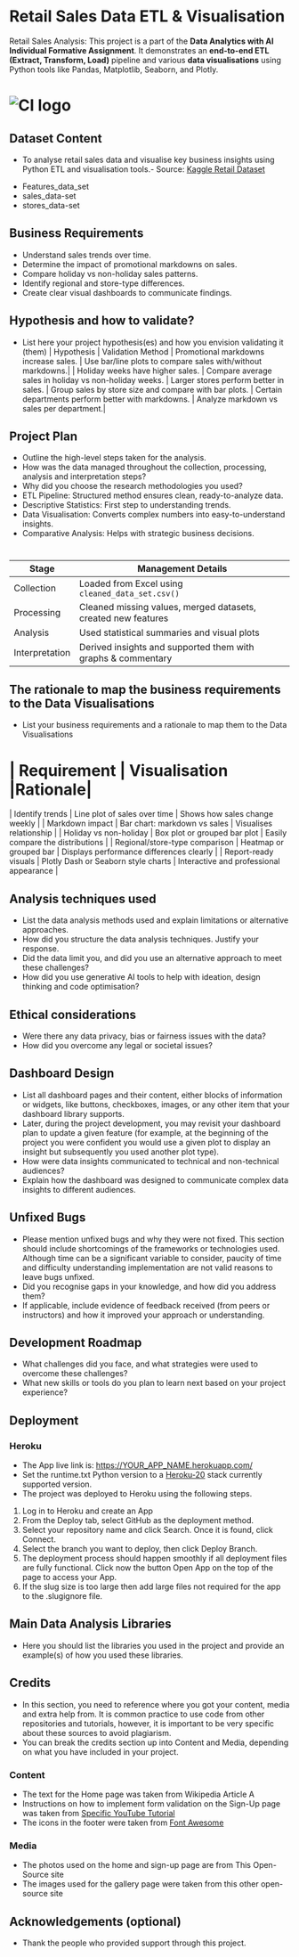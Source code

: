 
# Retail Sales Data ETL & Visualisation

Retail Sales Analysis: This project is a part of the **Data Analytics with AI Individual Formative Assignment**. It demonstrates an **end-to-end ETL (Extract, Transform, Load)** pipeline and various **data visualisations** using Python tools like Pandas, Matplotlib, Seaborn, and Plotly.


# ![CI logo](https://codeinstitute.s3.amazonaws.com/fullstack/ci_logo_small.png)


## Dataset Content
* To analyse retail sales data and visualise key business insights using Python ETL and visualisation tools.- Source: [Kaggle Retail Dataset](https://www.kaggle.com/datasets/manjeetsingh/retaildataset)
- Features_data_set
- sales_data-set
- stores_data-set


## Business Requirements
* Understand sales trends over time.
* Determine the impact of promotional markdowns on sales.
* Compare holiday vs non-holiday sales patterns.
* Identify regional and store-type differences.
* Create clear visual dashboards to communicate findings.



## Hypothesis and how to validate?
* List here your project hypothesis(es) and how you envision validating it (them)
| Hypothesis                                         | Validation Method
| Promotional markdowns increase sales.              | Use bar/line plots to compare sales with/without markdowns.|
| Holiday weeks have higher sales.                   | Compare average sales in holiday vs non-holiday weeks.
| Larger stores perform better in sales.             | Group sales by store size and compare with bar plots.
| Certain departments perform better with markdowns. | Analyze markdown vs sales per department.|


## Project Plan
* Outline the high-level steps taken for the analysis.
* How was the data managed throughout the collection, processing, analysis and interpretation steps?
* Why did you choose the research methodologies you used?
* ETL Pipeline: Structured method ensures clean, ready-to-analyze data.
* Descriptive Statistics: First step to understanding trends.
* Data Visualisation: Converts complex numbers into easy-to-understand insights.
* Comparative Analysis: Helps with strategic business decisions.
#
| Stage          | Management Details                                            |
| -------------- | ------------------------------------------------------------- |
| Collection     | Loaded from Excel using `cleaned_data_set.csv()`              |
| Processing     | Cleaned missing values, merged datasets, created new features |
| Analysis       | Used statistical summaries and visual plots                   |
| Interpretation | Derived insights and supported them with graphs & commentary  |


## The rationale to map the business requirements to the Data Visualisations
* List your business requirements and a rationale to map them to the Data Visualisations
# | Requirement                    | Visualisation                       |Rationale|
| Identify trends                | Line plot of sales over time        | Shows how sales change weekly            |
| Markdown impact                | Bar chart: markdown vs sales        | Visualises relationship                  |
| Holiday vs non-holiday         | Box plot or grouped bar plot        | Easily compare the distributions         |
| Regional/store-type comparison | Heatmap or grouped bar              | Displays performance differences clearly |
| Report-ready visuals           | Plotly Dash or Seaborn style charts | Interactive and professional appearance  |

## Analysis techniques used
* List the data analysis methods used and explain limitations or alternative approaches.
* How did you structure the data analysis techniques. Justify your response.
* Did the data limit you, and did you use an alternative approach to meet these challenges?
* How did you use generative AI tools to help with ideation, design thinking and code optimisation?

## Ethical considerations
* Were there any data privacy, bias or fairness issues with the data?
* How did you overcome any legal or societal issues?

## Dashboard Design
* List all dashboard pages and their content, either blocks of information or widgets, like buttons, checkboxes, images, or any other item that your dashboard library supports.
* Later, during the project development, you may revisit your dashboard plan to update a given feature (for example, at the beginning of the project you were confident you would use a given plot to display an insight but subsequently you used another plot type).
* How were data insights communicated to technical and non-technical audiences?
* Explain how the dashboard was designed to communicate complex data insights to different audiences. 

## Unfixed Bugs
* Please mention unfixed bugs and why they were not fixed. This section should include shortcomings of the frameworks or technologies used. Although time can be a significant variable to consider, paucity of time and difficulty understanding implementation are not valid reasons to leave bugs unfixed.
* Did you recognise gaps in your knowledge, and how did you address them?
* If applicable, include evidence of feedback received (from peers or instructors) and how it improved your approach or understanding.

## Development Roadmap
* What challenges did you face, and what strategies were used to overcome these challenges?
* What new skills or tools do you plan to learn next based on your project experience? 

## Deployment
### Heroku

* The App live link is: https://YOUR_APP_NAME.herokuapp.com/ 
* Set the runtime.txt Python version to a [Heroku-20](https://devcenter.heroku.com/articles/python-support#supported-runtimes) stack currently supported version.
* The project was deployed to Heroku using the following steps.

1. Log in to Heroku and create an App
2. From the Deploy tab, select GitHub as the deployment method.
3. Select your repository name and click Search. Once it is found, click Connect.
4. Select the branch you want to deploy, then click Deploy Branch.
5. The deployment process should happen smoothly if all deployment files are fully functional. Click now the button Open App on the top of the page to access your App.
6. If the slug size is too large then add large files not required for the app to the .slugignore file.


## Main Data Analysis Libraries
* Here you should list the libraries you used in the project and provide an example(s) of how you used these libraries.


## Credits 

* In this section, you need to reference where you got your content, media and extra help from. It is common practice to use code from other repositories and tutorials, however, it is important to be very specific about these sources to avoid plagiarism. 
* You can break the credits section up into Content and Media, depending on what you have included in your project. 

### Content 

- The text for the Home page was taken from Wikipedia Article A
- Instructions on how to implement form validation on the Sign-Up page was taken from [Specific YouTube Tutorial](https://www.youtube.com/)
- The icons in the footer were taken from [Font Awesome](https://fontawesome.com/)

### Media

- The photos used on the home and sign-up page are from This Open-Source site
- The images used for the gallery page were taken from this other open-source site



## Acknowledgements (optional)
* Thank the people who provided support through this project.

